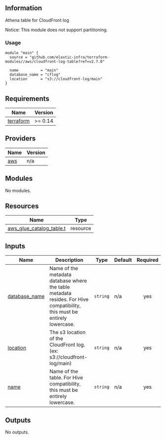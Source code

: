 <!-- BEGINNING OF PRE-COMMIT-TERRAFORM DOCS HOOK -->
## Information

Athena table for CloudFront log

Notice: This module does not support partitioning.

### Usage

```hcl
module "main" {
  source = "github.com/elastic-infra/terraform-modules//aws/cloudfront-log-table?ref=v2.7.0"

  name          = "main"
  database_name = "cflog"
  location      = "s3://cloudfront-log/main"
}
```

## Requirements

| Name | Version |
|------|---------|
| <a name="requirement_terraform"></a> [terraform](#requirement\_terraform) | >= 0.14 |

## Providers

| Name | Version |
|------|---------|
| <a name="provider_aws"></a> [aws](#provider\_aws) | n/a |

## Modules

No modules.

## Resources

| Name | Type |
|------|------|
| [aws_glue_catalog_table.t](https://registry.terraform.io/providers/hashicorp/aws/latest/docs/resources/glue_catalog_table) | resource |

## Inputs

| Name | Description | Type | Default | Required |
|------|-------------|------|---------|:--------:|
| <a name="input_database_name"></a> [database\_name](#input\_database\_name) | Name of the metadata database where the table metadata resides. For Hive compatibility, this must be entirely lowercase. | `string` | n/a | yes |
| <a name="input_location"></a> [location](#input\_location) | The s3 location of the CloudFront log. (ex: s3://cloudfront-log/main) | `string` | n/a | yes |
| <a name="input_name"></a> [name](#input\_name) | Name of the table. For Hive compatibility, this must be entirely lowercase. | `string` | n/a | yes |

## Outputs

No outputs.

<!-- END OF PRE-COMMIT-TERRAFORM DOCS HOOK -->
